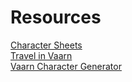 # Resources

[Character Sheets](https://polyhedralnonsense.com/2021/04/01/vaults-of-vaarn-fillable-character-sheet-pregens/)  
[Travel in Vaarn](https://perchance.org/travelinvaarn)  
[Vaarn Character Generator](https://perchance.org/vaarnpcgen)  
